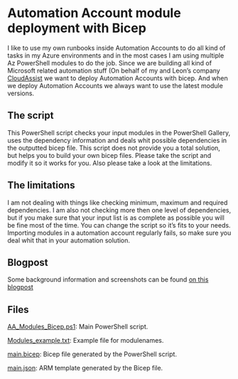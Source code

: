
  

# Automation Account module deployment with Bicep

  

I like to use my own runbooks inside Automation Accounts to do all kind of tasks in my Azure environments and in the most cases I am using multiple Az PowerShell modules to do the job. Since we are building all kind of Microsoft related automation stuff (On behalf of my and Leon’s company [CloudAssist](https://www.cloudassist.nl) we want to deploy Automation Accounts with bicep. And when we deploy Automation Accounts we always want to use the latest module versions.

  

## The script

  

This PowerShell script checks your input modules in the PowerShell Gallery, uses the dependency information and deals whit possible dependencies in the outputted bicep file. This script does not provide you a total solution, but helps you to build your own bicep files. Please take the script and modify it so it works for you. Also please take a look at the limitations.

  

## The limitations

  

I am not dealing with things like checking minimum, maximum and required dependencies. I am also not checking more then one level of dependencies, but if you make sure that your input list is as complete as possible you will be fine most of the time. You can change the script so it’s fits to your needs. Importing modules in a automation account regularly fails, so make sure you deal whit that in your automation solution.

  

## Blogpost

Some background information and screenshots can be found [on this blogpost](https://www.microsoft365.nl/automation-account-module-deployment-with-bicep)

  

## Files

[AA_Modules_Bicep.ps1](AA_Modules_Bicep.ps1): Main PowerShell script.

[Modules_example.txt](Modules_example.txt): Example file for modulenames.

[main.bicep](main.bicep): Bicep file generated by the PowerShell script.

[main.json](main.json): ARM template generated by the Bicep file.